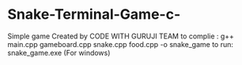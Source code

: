 # Snake-Terminal-Game-c-
Simple game Created by CODE WITH GURUJI TEAM
to complie : g++ main.cpp gameboard.cpp snake.cpp food.cpp -o snake_game
to run: snake_game.exe (For windows)